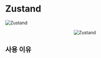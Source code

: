 # Zustand

![Zustand](https://github.com/pmndrs/zustand/raw/main/bear.jpg)

<center>

![Zustand](https://img.shields.io/badge/Zustand-4.1.4-black.svg?style=flat&logoColor=white)

</center>

## 사용 이유
